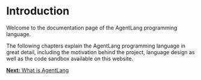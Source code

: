 # Introduction

Welcome to the documentation page of the AgentLang programming language.

The following chapters explain the AgentLang programming language in great detail, including the motivation behind the project, language design as well as the code sandbox available on this website.

[**Next:** What is AgentLang](/documentation/introduction/what-is-agent-lang)